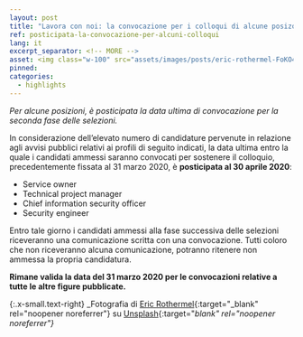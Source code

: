 ```yaml
---
layout: post
title: "Lavora con noi: la convocazione per i colloqui di alcune posizoni entro il 30 aprile" 
ref: posticipata-la-convocazione-per-alcuni-colloqui
lang: it
excerpt_separator: <!-- MORE -->
asset: <img class="w-100" src="assets/images/posts/eric-rothermel-FoKO4DpXamQ-unsplash.jpg" alt="La convocazione per i colloqui di alcune posizoni entro il 30 aprile"/>
pinned: 
categories:
  - highlights
---
```


_Per alcune posizioni, è posticipata la data ultima di convocazione per la seconda fase delle selezioni._

<!-- MORE -->

In considerazione dell’elevato numero di candidature pervenute in relazione agli avvisi pubblici relativi ai profili di seguito indicati, la data ultima entro la quale i candidati ammessi saranno convocati per sostenere il colloquio, precedentemente fissata al 31 marzo 2020, è **posticipata al 30 aprile 2020**:

* Service owner
* Technical project manager
* Chief information security officer
* Security engineer

Entro tale giorno i candidati ammessi alla fase successiva delle selezioni riceveranno una comunicazione scritta con una convocazione. Tutti coloro che non riceveranno alcuna comunicazione, potranno ritenere non ammessa la propria candidatura.

**Rimane valida la data del 31 marzo 2020 per le convocazioni relative a tutte le altre figure pubblicate.**

{:.x-small.text-right}
_Fotografia di [Eric Rothermel](https://unsplash.com/@erothermel?utm_source=unsplash&utm_medium=referral&utm_content=creditCopyText){:target="_blank" rel="noopener noreferrer"} su [Unsplash](https://unsplash.com/@erothermel?utm_source=unsplash&utm_medium=referral&utm_content=creditCopyText){:target="_blank" rel="noopener noreferrer"}_

